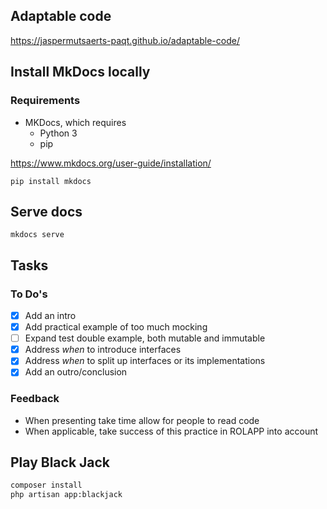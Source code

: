 Adaptable code
----

https://jaspermutsaerts-paqt.github.io/adaptable-code/


## Install MkDocs locally

### Requirements

- MKDocs, which requires
    - Python 3
    - pip

https://www.mkdocs.org/user-guide/installation/

```shell
pip install mkdocs
```

## Serve docs

```shell
mkdocs serve
```



## Tasks

### To Do's

- [x] Add an intro
- [x] Add practical example of too much mocking
- [ ] Expand test double example, both mutable and immutable
- [x] Address _when_ to introduce interfaces
- [x] Address _when_ to split up interfaces or its implementations
- [x] Add an outro/conclusion

### Feedback

- When presenting take time allow for people to read code
- When applicable, take success of this practice in ROLAPP into account

## Play Black Jack

```sh
composer install
php artisan app:blackjack
```
